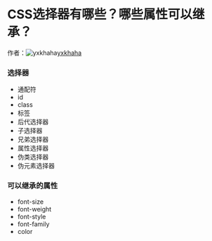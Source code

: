 # CSS选择器有哪些？哪些属性可以继承？

作者：![yxkhaha](https://avatars.githubusercontent.com/u/36123736?s=80&u=aa0740dcf27f2cb0e05f45ada2553d231f249cc4&v=4)[yxkhaha](https://github/yxkhaha)

### 选择器

  * 通配符
  * id
  * class
  * 标签
  * 后代选择器
  * 子选择器
  * 兄弟选择器
  * 属性选择器
  * 伪类选择器
  * 伪元素选择器



### 可以继承的属性

  * font-size
  * font-weight
  * font-style
  * font-family
  * color


